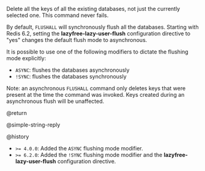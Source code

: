Delete all the keys of all the existing databases, not just the currently
selected one. This command never fails.

By default, `FLUSHALL` will synchronously flush all the databases. Starting with
Redis 6.2, setting the **lazyfree-lazy-user-flush** configuration directive to
"yes" changes the default flush mode to asynchronous.

It is possible to use one of the following modifiers to dictate the flushing
mode explicitly:

- `ASYNC`: flushes the databases asynchronously
- `!SYNC`: flushes the databases synchronously

Note: an asynchronous `FLUSHALL` command only deletes keys that were present at
the time the command was invoked. Keys created during an asynchronous flush will
be unaffected.

@return

@simple-string-reply

@history

- `>= 4.0.0`: Added the `ASYNC` flushing mode modifier.
- `>= 6.2.0`: Added the `!SYNC` flushing mode modifier and the
  **lazyfree-lazy-user-flush** configuration directive.
